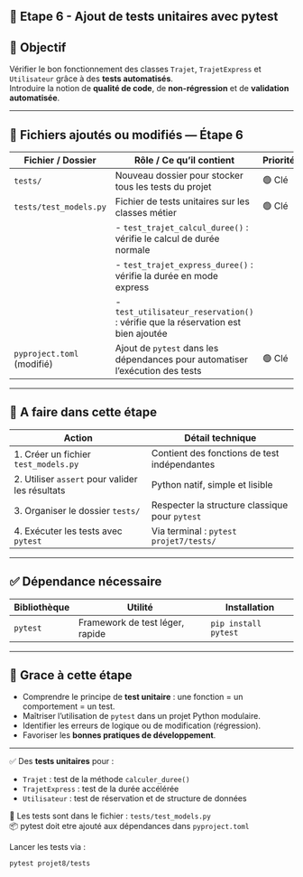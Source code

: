 ## 🧩 Etape 6 - Ajout de tests unitaires avec pytest

## 🎯 Objectif
Vérifier le bon fonctionnement des classes `Trajet`, `TrajetExpress` et `Utilisateur` grâce à des **tests automatisés**.  
Introduire la notion de **qualité de code**, de **non-régression** et de **validation automatisée**.

---

## 📁 Fichiers ajoutés ou modifiés — Étape 6

| Fichier / Dossier                                   | Rôle / Ce qu’il contient                                                                                  | Priorité |
|-----------------------------------------------------|-------------------------------------------------------------------------------------------------------------|----------|
| `tests/`                                            | Nouveau dossier pour stocker tous les tests du projet                                                      | 🟢 Clé   |
| `tests/test_models.py`                              | Fichier de tests unitaires sur les classes métier                                                          | 🟢 Clé   |
|                                                     | - `test_trajet_calcul_duree()` : vérifie le calcul de durée normale                                       |          |
|                                                     | - `test_trajet_express_duree()` : vérifie la durée en mode express                                        |          |
|                                                     | - `test_utilisateur_reservation()` : vérifie que la réservation est bien ajoutée                          |          |
| `pyproject.toml` (modifié)                          | Ajout de `pytest` dans les dépendances pour automatiser l’exécution des tests                             | 🟢 Clé   |

---

## 🧰 A faire dans cette étape

| Action                                               | Détail technique                                                                                         |
|------------------------------------------------------|-----------------------------------------------------------------------------------------------------------|
| 1. Créer un fichier `test_models.py`                 | Contient des fonctions de test indépendantes                                                             |
| 2. Utiliser `assert` pour valider les résultats      | Python natif, simple et lisible                                                                          |
| 3. Organiser le dossier `tests/`                     | Respecter la structure classique pour `pytest`                                                           |
| 4. Exécuter les tests avec `pytest`                  | Via terminal : `pytest projet7/tests/`                                                                   |

---

## ✅ Dépendance nécessaire

| Bibliothèque     | Utilité                          | Installation              |
|------------------|----------------------------------|---------------------------|
| `pytest`         | Framework de test léger, rapide  | `pip install pytest`      |

---

## 🧠 Grace à cette étape

- Comprendre le principe de **test unitaire** : une fonction = un comportement = un test.
- Maîtriser l’utilisation de `pytest` dans un projet Python modulaire.
- Identifier les erreurs de logique ou de modification (régression).
- Favoriser les **bonnes pratiques de développement**.

---

✅ Des **tests unitaires** pour :

- `Trajet` : test de la méthode `calculer_duree()`
- `TrajetExpress` : test de la durée accélérée
- `Utilisateur` : test de réservation et de structure de données

📁 Les tests sont dans le fichier : `tests/test_models.py`  
📦 pytest doit etre ajouté aux dépendances dans `pyproject.toml`


Lancer les tests via :

```bash
pytest projet8/tests
```

